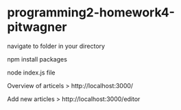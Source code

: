 # programming2-homework4-pitwagner

navigate to folder in your directory 

npm install packages

node index.js file



Overview of articels > http://localhost:3000/ 

Add new articles > http://localhost:3000/editor 
